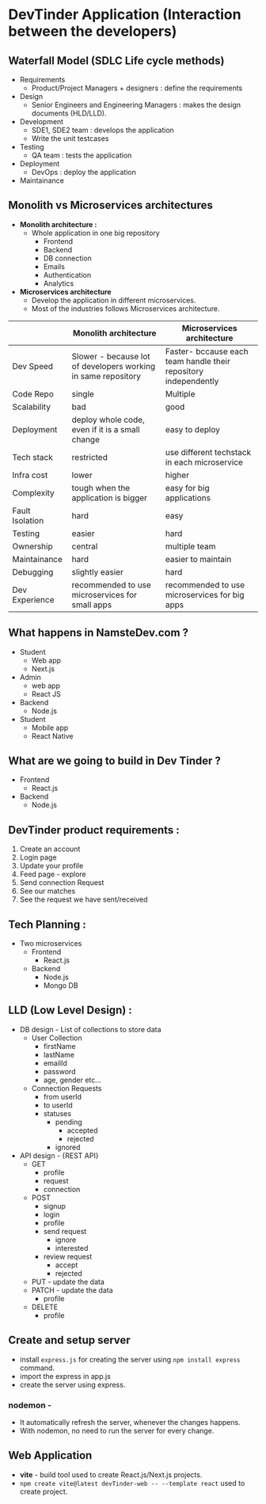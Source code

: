 # DevTinder Application (Interaction between the developers)

## Waterfall Model (SDLC Life cycle methods)
- Requirements 
    - Product/Project Managers + designers : define the requirements
- Design
    - Senior Engineers and Engineering Managers : makes the design documents (HLD/LLD).
- Development
    - SDE1, SDE2 team : develops the application
    - Write the unit testcases
- Testing
    - QA team : tests the application
- Deployment
    - DevOps : deploy the application
- Maintainance

## Monolith vs Microservices architectures 
- **Monolith architecture :**
    - Whole application in one big repository 
        - Frontend
        - Backend
        - DB connection
        - Emails
        - Authentication
        - Analytics
- **Microservices architecture**
    - Develop the application in different microservices.
    - Most of the industries follows Microservices architecture.
    
|   | Monolith architecture | Microservices architecture |
| - | --------------------- | -------------------------- |
| Dev Speed | Slower - because lot of developers working in same repository | Faster- bccause each team handle their repository independently |
| Code Repo |single | Multiple |
| Scalability | bad | good |
| Deployment | deploy whole code, even if it is a small change | easy to deploy |
| Tech stack | restricted | use different techstack in each microservice|
| Infra cost | lower | higher|
| Complexity | tough when the application is bigger | easy for big applications |
| Fault Isolation | hard | easy |
| Testing | easier | hard |
| Ownership | central | multiple team |
| Maintainance | hard | easier to maintain |
| Debugging | slightly easier | hard |
| Dev Experience | recommended to use microservices for small apps | recommended to use microservices for big apps |

## What happens in NamsteDev.com ?
- Student 
    - Web app
    - Next.js
- Admin
    - web app
    - React JS
- Backend
    - Node.js
- Student 
    - Mobile app
    - React Native

## What are we going to build in Dev Tinder ?
- Frontend
    - React.js
- Backend
    - Node.js

## DevTinder product requirements : 
1. Create an account
2. Login page
3. Update your profile
4. Feed page - explore
5. Send connection Request
6. See our matches
7. See the request we have sent/received

## Tech Planning :
- Two microservices
    - Frontend
        - React.js
    - Backend
        - Node.js
        - Mongo DB
## LLD (Low Level Design) :
- DB design - List of collections to store data
    - User Collection
        - firstName
        - lastName
        - emailId
        - password
        - age, gender etc...
    - Connection Requests
        - from userId
        - to userId
        - statuses
            - pending
                - accepted
                - rejected
            - ignored
- API design - {REST API}
    - GET
        - profile
        - request
        - connection
    - POST
        - signup
        - login
        - profile
        - send request
            - ignore
            - interested
        - review request
            - accept
            - rejected
    - PUT - update the data 
    - PATCH - update the data
        - profile
    - DELETE
        - profile

## Create and setup server
- install  `express.js` for creating the server using `npm install express` command.
- import the express in app.js 
- create the server using express.

### nodemon - 
- It automatically refresh the server, whenever the changes happens.
- With nodemon, no need to run the server for every change.

## Web Application
- **vite** - build tool used to create React.js/Next.js projects.
- `npm create vite@latest devTinder-web -- --template react` used to create project.
